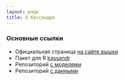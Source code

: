```yaml
---
layout: page
title: О Кассандре
---
```


### Основные ссылки

* Официальная страница [на сайте вышки](https://economics.hse.ru/cmf/)
* Пакет для R [kassandr](https://github.com/kassandra-ru/kassandr)
* Репозиторий [с моделями](https://github.com/kassandra-ru/model)
* Репозиторий [с данными](https://github.com/kassandra-ru/data)
  

